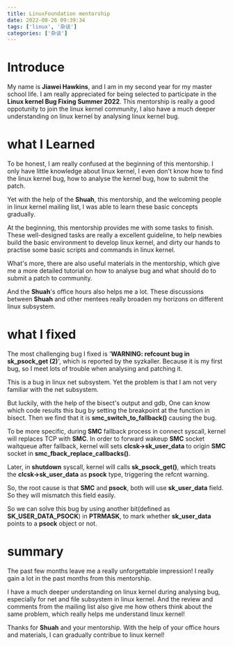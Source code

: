 ```yaml
---
title: LinuxFoundation mentorship
date: 2022-08-26 09:39:34
tags: ['linux', '杂谈']
categories: ['杂谈']
---
```


# Introduce

My name is **Jiawei Hawkins**, and I am in my second year for my master school life. I am really appreciated for being selected to participate in the **Linux kernel Bug Fixing Summer 2022**. This mentorship is really a good oppotunity to join the linux kernel community, I also have a much deeper understanding on linux kernel by analysing linux kernel bug.

# what I Learned

To be honest, I am really confused at the beginning of this mentorship. I only have little knowledge about linux kernel, I even don't know how to find the linux kernel bug, how to analyse the kernel bug, how to submit the patch.

Yet with the help of the **Shuah**, this mentorship, and the welcoming people in linux kernel mailing list, I was able to learn these basic concepts gradually.

At the beginning, this mentorship provides me with some tasks to finish. These well-designed tasks are really a excellent guideline, to help newbies build the basic environment to develop linux kernel, and dirty our hands to practise some basic scripts and commands in linux kernel.

What's more, there are also useful materials in the mentorship, which give me a more detailed tutorial on how to analyse bug and what should do to submit a patch to community.

And the **Shuah**'s office hours also helps me a lot. These discussions between **Shuah** and other mentees really broaden my horizons on different linux subsystem.

# what I fixed

The most challenging bug I fixed is '**WARNING: refcount bug in sk_psock_get (2)**', which is reported by the syzkaller. Because it is my first bug, so I meet lots of trouble when analysing and patching it.

This is a bug in linux net subsystem. Yet the problem is that I am not very familiar with the net subsystem.

But luckily, with the help of the bisect's output and gdb, One can know which code results this bug by setting the breakpoint at the function in bisect. Then we find that it is **smc_switch_to_fallback()** causing the bug.

To be more specific, during **SMC** fallback process in connect syscall, kernel will replaces TCP with **SMC**. In order to forward wakeup **SMC** socket waitqueue after fallback, kernel will sets **clcsk->sk_user_data** to origin **SMC** socket in **smc_fback_replace_callbacks()**.

Later, in **shutdown** syscall, kernel will calls **sk_psock_get()**, which treats the **clcsk->sk_user_data** as **psock** type, triggering the refcnt warning.

So, the root cause is that **SMC** and **psock**, both will use **sk_user_data** field. So they will mismatch this field easily.

So we can solve this bug by using another bit(defined as **SK_USER_DATA_PSOCK**) in **PTRMASK**, to mark whether **sk_user_data** points to a **psock** object or not.

# summary 

The past few months leave me a really unforgettable impression! I really gain a lot in the past months from this mentorship.

I have a much deeper understanding on linux kernel during analysing bug, especially for net and file subsystem in linux kernel. And the review and comments from the mailing list also give me how others think about the same problem, which really helps me understand linux kernel!

Thanks for **Shuah** and your mentorship. With the help of your office hours and materials, I can gradually contribue to linux kernel!